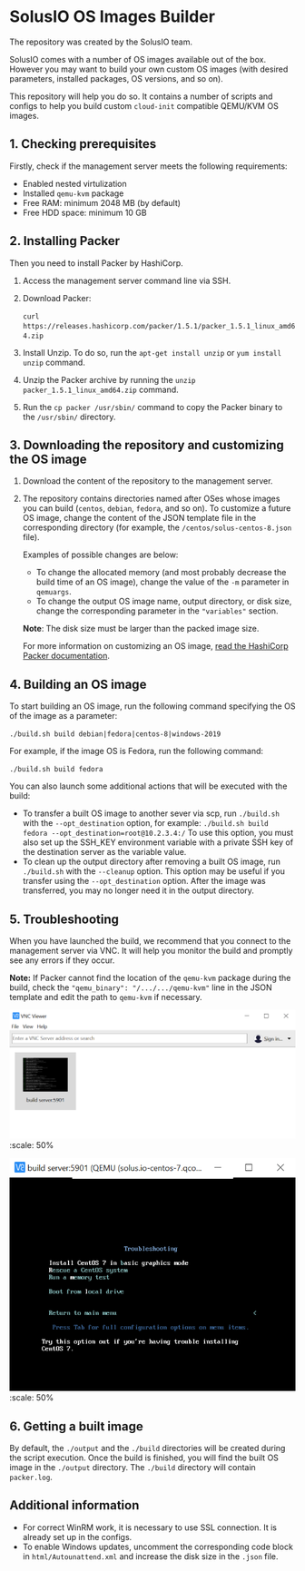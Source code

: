 # SolusIO OS Images Builder

The repository was created by the SolusIO team. 

SolusIO comes with a number of OS images available out of the box.
However you may want to build your own custom OS images (with desired parameters, installed packages, OS versions, and so on).

This repository will help you do so. It contains a number of scripts and configs 
to help you build custom `cloud-init` compatible QEMU/KVM OS images.

## 1. Checking prerequisites

Firstly, check if the management server meets the following requirements:

- Enabled nested virtulization
- Installed `qemu-kvm` package
- Free RAM: minimum 2048 MB (by default)
- Free HDD space: minimum 10 GB 

## 2. Installing Packer

Then you need to install Packer by HashiCorp.

1. Access the management server command line via SSH.
2. Download Packer:

   `curl https://releases.hashicorp.com/packer/1.5.1/packer_1.5.1_linux_amd64.zip`

3. Install Unzip. To do so, run the `apt-get install unzip` or `yum install unzip` command.
4. Unzip the Packer archive by running the `unzip packer_1.5.1_linux_amd64.zip` command.
5. Run the `cp packer /usr/sbin/` command to copy the Packer binary to the `/usr/sbin/` directory.

## 3. Downloading the repository and customizing the OS image

1. Download the content of the repository to the management server.
2. The repository contains directories named after OSes whose images you can build (`centos`, `debian`, `fedora`, and so on).
   To customize a future OS image, change the content of the JSON template file in the corresponding directory
   (for example, the `/centos/solus-centos-8.json` file).

   Examples of possible changes are below: 

   - To change the allocated memory (and most probably decrease the build time of an OS image),
     change the value of the `-m` parameter in `qemuargs`. 
   - To change the output OS image name, output directory, or disk size, change the corresponding parameter in the `"variables"`         section.

   **Note**: The disk size must be larger than the packed image size.

   For more information on customizing an OS image, [read the HashiCorp Packer documentation](https://www.packer.io/docs/index.html).

## 4. Building an OS image

To start building an OS image, run the following command specifying the OS of the image as a parameter:

`./build.sh build debian|fedora|centos-8|windows-2019`

For example, if the image OS is Fedora, run the following command:

`./build.sh build fedora`

You can also launch some additional actions that will be executed with the build:

- To transfer a built OS image to another sever via scp, run `./build.sh` with the `--opt_destination` option, for example:
`./build.sh build fedora --opt_destination=root@10.2.3.4:/`
To use this option, you must also set up the SSH_KEY environment variable with a private SSH key of the destination server as the variable value.
- To clean up the output directory after removing a built OS image, run `./build.sh` with the `--cleanup` option.
This option may be useful if you transfer using the `--opt_destination` option. After the image was transferred, you may no longer need it in the output directory.

## 5. Troubleshooting

When you have launched the build, we recommend that you connect to the management server via VNC.
It will help you monitor the build and promptly see any errors if they occur.

**Note:** If Packer cannot find the location of the `qemu-kvm` package during the build, check the `"qemu_binary": "/.../.../qemu-kvm"`
line in the JSON template and edit the path to `qemu-kvm` if necessary.

![](Img/1.png)
:scale: 50%

![](Img/2.png)
:scale: 50%

## 6. Getting a built image

By default, the `./output` and the `./build` directories will be created during the script execution.
Once the build is finished, you will find the built OS image in the `./output` directory.
The `./build` directory will contain `packer.log`.

## Additional information

- For correct WinRM work, it is necessary to use SSL connection. It is already set up in the configs.
- To enable Windows updates, uncomment the corresponding code block in `html/Autounattend.xml` and 
  increase the disk size in the `.json` file.




